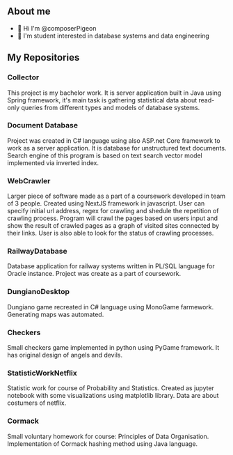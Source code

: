 ## About me

- 👋 Hi I'm @composerPigeon 
- 👀 I'm student interested in database systems and data engineering

## My Repositories

### Collector
This project is my bachelor work. It is server application built in Java using Spring framework, it's main task is gathering statistical data about read-only queries from different types and models of database systems.

### Document Database
Project was created in C# language using also ASP.net Core framework to work as a server application. It is database for unstructured text documents. Search engine of this program is based on text search vector model implemented via inverted index.

### WebCrawler
Larger piece of software made as a part of a coursework developed in team of 3 people. Created using NextJS framework in javascript. User can specify initial url address, regex for crawling and shedule the repetition of crawling process. Program will crawl the pages based on users input and show the result of crawled pages as a graph of visited sites connected by their links. User is also able to look for the status of crawling processes.

### RailwayDatabase
Database application for railway systems written in PL/SQL language for Oracle instance. Project was create as a part of coursework.

### DungianoDesktop
Dungiano game recreated in C# language using MonoGame farmework. Generating maps was automated.

### Checkers
Small checkers game implemented in python using PyGame framework. It has original design of angels and devils.

### StatisticWorkNetflix
Statistic work for course of Probability and Statistics. Created as jupyter notebook with some visualizations using matplotlib library. Data are about costumers of netflix.

### Cormack
Small voluntary homework for course: Principles of Data Organisation. Implementation of Cormack hashing method using Java language.
